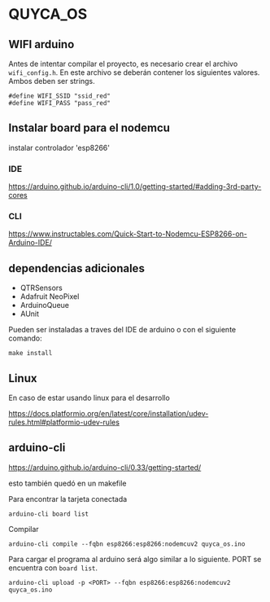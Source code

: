 
# QUYCA_OS

## WIFI arduino

Antes de intentar compilar el proyecto, es necesario crear el archivo `wifi_config.h`.
En este archivo se deberán contener los siguientes valores. Ambos deben ser strings.

    #define WIFI_SSID "ssid_red"
    #define WIFI_PASS "pass_red"

## Instalar board para el nodemcu
instalar controlador 'esp8266'

### IDE
https://arduino.github.io/arduino-cli/1.0/getting-started/#adding-3rd-party-cores


### CLI
https://www.instructables.com/Quick-Start-to-Nodemcu-ESP8266-on-Arduino-IDE/


## dependencias adicionales
- QTRSensors
- Adafruit NeoPixel
- ArduinoQueue
- AUnit

Pueden ser instaladas a traves del IDE de arduino o con el siguiente comando:

    make install

## Linux 
En caso de estar usando linux para el desarrollo

https://docs.platformio.org/en/latest/core/installation/udev-rules.html#platformio-udev-rules

## arduino-cli
https://arduino.github.io/arduino-cli/0.33/getting-started/

esto también quedó en un makefile

Para encontrar la tarjeta conectada

    arduino-cli board list

Compilar 

    arduino-cli compile --fqbn esp8266:esp8266:nodemcuv2 quyca_os.ino

Para cargar el programa al arduino será algo similar a lo siguiente. PORT se encuentra con `board list`.

    arduino-cli upload -p <PORT> --fqbn esp8266:esp8266:nodemcuv2 quyca_os.ino
